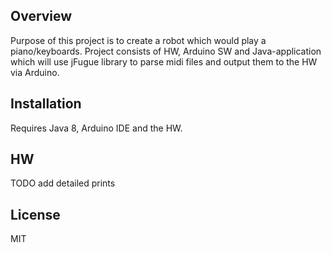 ## Overview

Purpose of this project is to create a robot which would play a piano/keyboards. Project consists of HW, Arduino SW and Java-application which will use jFugue library to parse midi files and output them to the HW via Arduino.  

## Installation

Requires Java 8, Arduino IDE and the HW. 

## HW

TODO add detailed prints

## License

MIT

